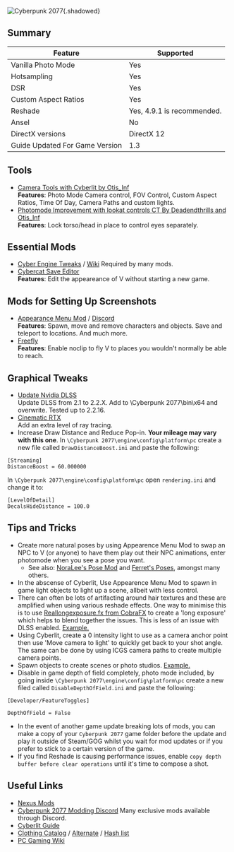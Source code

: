 ![Cyberpunk 2077](Images\cyberpunk2077_header.png "Shot by Lazaro"){.shadowed}

## Summary

Feature | Supported
--|--
Vanilla Photo Mode | Yes
Hotsampling | Yes
DSR | Yes
Custom Aspect Ratios | Yes
Reshade | Yes, 4.9.1 is recommended.
Ansel | No
DirectX versions |  DirectX 12
Guide Updated For Game Version | 1.3
 
## Tools

* [Camera Tools with Cyberlit by Otis_Inf](https://patreon.com/Otis_Inf)   
**Features**: Photo Mode Camera control, FOV Control, Custom Aspect Ratios, Time Of Day, Camera Paths and custom lights.  
* [Photomode Improvement with lookat controls CT By Deadendthrills and Otis_Inf](https://patreon.com/Otis_Inf)  
**Features**: Lock torso/head in place to control eyes separately.

## Essential Mods

* [Cyber Engine Tweaks](https://www.nexusmods.com/cyberpunk2077/mods/107) / [Wiki](https://wiki.redmodding.org/cyber-engine-tweaks/)
Required by many mods.
* [Cybercat Save Editor](https://www.nexusmods.com/cyberpunk2077/mods/718)  
**Features**: Edit the appeareance of V without starting a new game.

##  Mods for Setting Up Screenshots

* [Appearance Menu Mod](https://www.nexusmods.com/cyberpunk2077/mods/790) / [Discord](https://discord.com/invite/47jV2rNdgn)  
**Features**: Spawn, move and remove characters and objects. Save and teleport to locations. And much more.
* [Freefly](https://www.nexusmods.com/cyberpunk2077/mods/780)  
**Features**: Enable noclip to fly V to places you wouldn't normally be able to reach.

## Graphical Tweaks
* [Update Nvidia DLSS](https://www.techpowerup.com/download/nvidia-dlss-dll/)   
  Update DLSS from 2.1 to 2.2.X. Add to \Cyberpunk 2077\bin\x64 and overwrite. Tested up to 2.2.16.
* [Cinematic RTX](https://www.tomshardware.com/uk/news/how-to-unlock-cyberpunk-2077-cinematic-rtx-mode)   
 Add an extra level of ray tracing.
* Increase Draw Distance and Reduce Pop-in. __Your mileage may vary with this one__.
In `\Cyberpunk 2077\engine\config\platform\pc` create a new file called `DrawDistanceBoost.ini` and paste the following:

```
[Streaming]
DistanceBoost = 60.000000
```

In `\Cyberpunk 2077\engine\config\platform\pc` open `rendering.ini` and change it to:

```
[LevelOfDetail]
DecalsHideDistance = 100.0
```

## Tips and Tricks


* Create more natural poses by using Appearence Menu Mod to swap an NPC to V (or anyone) to have them play out their NPC animations, enter photomode when you see a pose you want.
  * See also: [NoraLee's Pose Mod](https://www.nexusmods.com/cyberpunk2077/mods/2831) and [Ferret's Poses](https://www.nexusmods.com/cyberpunk2077/mods/2718), amongst many others.
* In the abscense of Cyberlit, Use Appearence Menu Mod to spawn in game light objects to light up a scene, allbeit with less control. 
* There can often be lots of artifacting around hair textures and these are amplified when using various reshade effects. One way to minimise this is to use [Reallongexposure.fx from CobraFX](https://github.com/LordKobra/CobraFX) to create a 'long exposure' which helps to blend together the issues. This is less of an issue with DLSS enabled.  [Example.](https://i.imgur.com/ldUeaki.png)
* Using Cyberlit, create a 0 intensity light to use as a camera anchor point then use 'Move camera to light' to quickly get back to your shot angle. The same can be done by using ICGS camera paths to create multiple camera points.
* Spawn objects to create scenes or photo studios.
  [Example.](https://imgur.com/27ddcd66-2739-467f-a124-dbeb31ddf2ab)
* Disable in game depth of field completely, photo mode included, by going inside ```\Cyberpunk 2077\engine\config\platform\pc``` create a new filed called ```DisableDepthOfField.ini```  and paste the following:
```
[Developer/FeatureToggles]

DepthOfField = False
```
* In the event of another game update breaking lots of mods, you can make a copy of your ```Cyberpunk 2077``` game folder before the update and play it outside of Steam/GOG whilst you wait for mod updates or if you prefer to stick to a certain version of the game.
* If you find Reshade is causing performance issues, enable ```copy depth buffer before clear operations``` until it's time to compose a shot.

## Useful Links
* [Nexus Mods](https://www.nexusmods.com/cyberpunk2077)
* [Cyberpunk 2077 Modding Discord](https://discord.com/invite/BTApCbE) Many exclusive mods available through Discord.
* [Cyberlit Guide](https://framedsc.github.io/GeneralGuides/cyberlit.htm)
* [Clothing Catalog](https://steamcommunity.com/sharedfiles/filedetails/?id=2328941813) / [Alternate](https://cp2077.8713.su/) / [Hash list](https://docs.google.com/spreadsheets/d/1CCOmY__uhYhpRixs3XizqwUvx1LICqa2GrmyVpA2Nlc/edit#gid=1420053180)
* [PC Gaming Wiki](https://www.pcgamingwiki.com/wiki/Cyberpunk_2077)